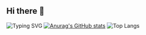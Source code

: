 ## Hi there 👋

<!--
**Chihiro1998/Chihiro1998** is a ✨ _special_ ✨ repository because its `README.md` (this file) appears on your GitHub profile.

Here are some ideas to get you started:

- 🔭 I’m currently working on ...
- 🌱 I’m currently learning ...
- 👯 I’m looking to collaborate on ...
- 🤔 I’m looking for help with ...
- 💬 Ask me about ...
- 📫 How to reach me: ...
- 😄 Pronouns: ...
- ⚡ Fun fact: ...
-->


![Typing SVG](https://readme-typing-svg.demolab.com/?lines=Second+line+of+text)
[![Anurag's GitHub stats](https://github-readme-stats.vercel.app/api?username=Chihiro1998)](https://github.com/Chihiro1998/github-readme-stats)
![Top Langs](https://github-readme-stats.vercel.app/api/top-langs/?username=Chihiro1998)

